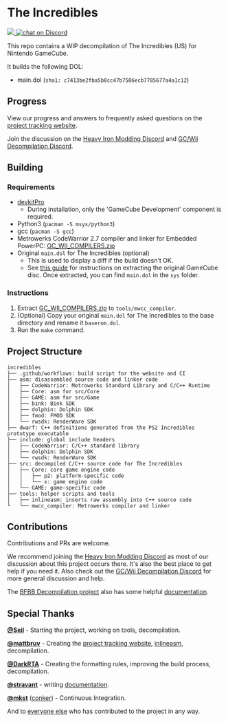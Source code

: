 # The Incredibles

<a href="https://seilweiss.github.io/incredibles/progress" alt="Percentage Decompiled">
<img src="https://img.shields.io/badge/dynamic/json?color=blue&label=decompiled&query=linesPercent&url=https%3A%2F%2Fseilweiss.github.io%2Fincredibles%2Fapi.json" />
</a>
<a href="https://discord.gg/9eAE6UB">
<img src="https://img.shields.io/discord/446321271635050506?logo=discord"
            alt="chat on Discord"></a>

This repo contains a WIP decompilation of The Incredibles (US) for Nintendo GameCube.

It builds the following DOL:

- main.dol (`sha1: c7413be2fba5b8cc47b7506ecb7785677a4a1c12`)

## Progress

View our progress and answers to frequently asked questions on the [project tracking website](https://seilweiss.github.io/incredibles/progress).

Join the discussion on the [Heavy Iron Modding Discord](https://discord.gg/dVbGFdYU6A) and [GC/Wii Decompilation Discord](https://discord.gg/hKx3FJJgrV).

## Building

### Requirements

- [devkitPro](https://devkitpro.org/wiki/Getting_Started)
  - During installation, only the 'GameCube Development' component is required.
- Python3 (`pacman -S msys/python3`)
- gcc (`pacman -S gcc`)
- Metrowerks CodeWarrior 2.7 compiler and linker for Embedded PowerPC: [GC_WII_COMPILERS.zip](https://cdn.discordapp.com/attachments/727918646525165659/917185027656286218/GC_WII_COMPILERS.zip)
- Original `main.dol` for The Incredibles (optional)
  - This is used to display a diff if the build doesn't OK.
  - See [this guide](https://heavyironmodding.org/wiki/Setting_up_Dolphin_for_modding) for instructions on extracting the original GameCube disc. Once extracted, you can find `main.dol` in the `sys` folder.

### Instructions

1. Extract [GC_WII_COMPILERS.zip](https://cdn.discordapp.com/attachments/727918646525165659/917185027656286218/GC_WII_COMPILERS.zip) to `tools/mwcc_compiler`.
2. (Optional) Copy your original `main.dol` for The Incredibles to the base directory and rename it `baserom.dol`.
3. Run the `make` command.

## Project Structure

    incredibles
    ├── .github/workflows: build script for the website and CI
    ├── asm: disassembled source code and linker code
    │   ├── CodeWarrior: Metrowerks Standard Library and C/C++ Runtime
    │   ├── Core: asm for src/Core
    │   ├── GAME: asm for src/Game
    │   ├── bink: Bink SDK
    │   ├── dolphin: Dolphin SDK
    │   ├── fmod: FMOD SDK
    │   └── rwsdk: RenderWare SDK
    ├── dwarf: C++ definitions generated from the PS2 Incredibles prototype executable
    ├── include: global include headers
    │   ├── CodeWarrior: C/C++ standard library
    │   ├── dolphin: Dolphin SDK
    │   └── rwsdk: RenderWare SDK
    ├── src: decompiled C/C++ source code for The Incredibles
    │   ├── Core: core game engine code
    │   │   ├── p2: platform-specific code
    │   │   └── x: game engine code
    │   └── GAME: game-specific code
    ├── tools: helper scripts and tools
    │   ├── inlineasm: inserts raw assembly into C++ source code
    └   └── mwcc_compiler: Metrowerks compiler and linker

## Contributions

Contributions and PRs are welcome.

We recommend joining the [Heavy Iron Modding Discord](https://discord.gg/dVbGFdYU6A) as most of our discussion about this project occurs there. It's also the best place to get help if you need it. Also check out the [GC/Wii Decompilation Discord](https://discord.gg/hKx3FJJgrV) for more general discussion and help.

The [BFBB Decompilation project](https://github.com/bfbbdecomp/bfbb) also has some helpful [documentation](https://github.com/bfbbdecomp/bfbb/blob/master/docs/WalkthroughAndTips.md).

## Special Thanks

**[@Seil](https://github.com/seilweiss)** -
Starting the project, working on tools, decompilation.

**[@mattbruv](https://github.com/mattbruv)** -
Creating the [project tracking website](https://seilweiss.github.io/incredibles/progress), [inlineasm](tools/inlineasm/README.md), decompilation.

**[@DarkRTA](https://github.com/DarkRTA)** -
Creating the formatting rules, improving the build process, decompilation.

**[@stravant](https://github.com/stravant)** -
writing [documentation](https://github.com/bfbbdecomp/bfbb/blob/master/docs/WalkthroughAndTips.md).

**[@mkst](https://github.com/mkst)** ([conker](https://github.com/mkst/conker)) -
Continuous Integration.

And to [everyone else](https://github.com/seilweiss/incredibles/graphs/contributors) who has contributed to the project in any way.
